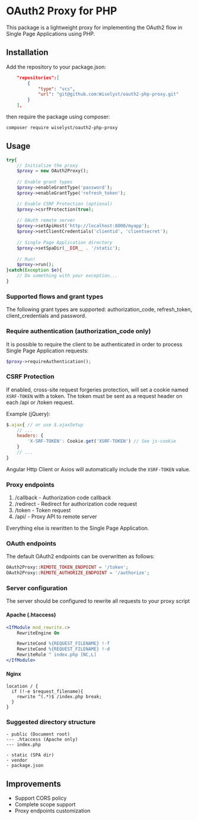 # OAuth2 Proxy for PHP

This package is a lightweight proxy for implementing the OAuth2 flow in Single Page Applications using PHP.

## Installation

Add the repository to your package.json:
```json
    "repositories":[
        {
            "type": "vcs",
            "url": "git@github.com:Wiselyst/oauth2-php-proxy.git"
        }
    ],
```
then require the package using composer:
```bash
composer require wiselyst/oauth2-php-proxy
```

## Usage
```php
try{
    // Initialize the proxy
    $proxy = new OAuth2Proxy();
    
    // Enable grant types
    $proxy->enableGrantType('password');
    $proxy->enableGrantType('refresh_token');

    // Enable CSRF Protection (optional)
    $proxy->csrfProtection(true);
    
    // OAuth remote server
    $proxy->setApiHost('http://localhost:8000/myapp');
    $proxy->setClientCredentials('clientid', 'clientsecret');
    
    // Single Page Application directory
    $proxy->setSpaDir(__DIR__ . '/static');
        
    // Run!
    $proxy->run();
}catch(Exception $e){
    // Do something with your exception...
}
```

### Supported flows and grant types
The following grant types are supported: authorization_code, refresh_token, client_credentials and password.

### Require authentication (authorization_code only)
It is possible to require the client to be authenticated in order to process Single Page Application requests:
```php
$proxy->requireAuthentication();
```

### CSRF Protection
If enabled, cross-site request forgeries protection, will set a cookie named `XSRF-TOKEN` with a token. The token must be sent as a request header on each /api or /token request.

Example (jQuery):
```js
$.ajax{ // or use $.ajaxSetup
    // ...
    headers: {
        'X-SRF-TOKEN': Cookie.get('XSRF-TOKEN') // See js-cookie
    }
    // ...
}
```
Angular Http Client or Axios will automatically include the `XSRF-TOKEN` value.

### Proxy endpoints
1. /callback - Authorization code callback
2. /redirect - Redirect for authorization code request
3. /token - Token request
4. /api/ - Proxy API to remote server

Everything else is rewritten to the Single Page Application. 

### OAuth endpoints
The default OAuth2 endpoints can be overwritten as follows:
```php
OAuth2Proxy::REMOTE_TOKEN_ENDPOINT = '/token';
OAuth2Proxy::REMOTE_AUTHORIZE_ENDPOINT = '/authorize';
```
### Server configuration
The server should be configured to rewrite all requests to your proxy script

#### Apache (.htaccess)
```apache
<IfModule mod_rewrite.c>
	RewriteEngine On

    RewriteCond %{REQUEST_FILENAME} !-f
    RewriteCond %{REQUEST_FILENAME} !-d
    RewriteRule ^ index.php [NC,L]
</IfModule>
```

#### Nginx
```nginx
location / {
  if (!-e $request_filename){
    rewrite ^(.*)$ /index.php break;
  }
}
```
### Suggested directory structure
```
- public (Document root)
--- .htaccess (Apache only)
--- index.php

- static (SPA dir)
- vendor
- package.json
```

## Improvements
- Support CORS policy
- Complete scope support
- Proxy endpoints customization